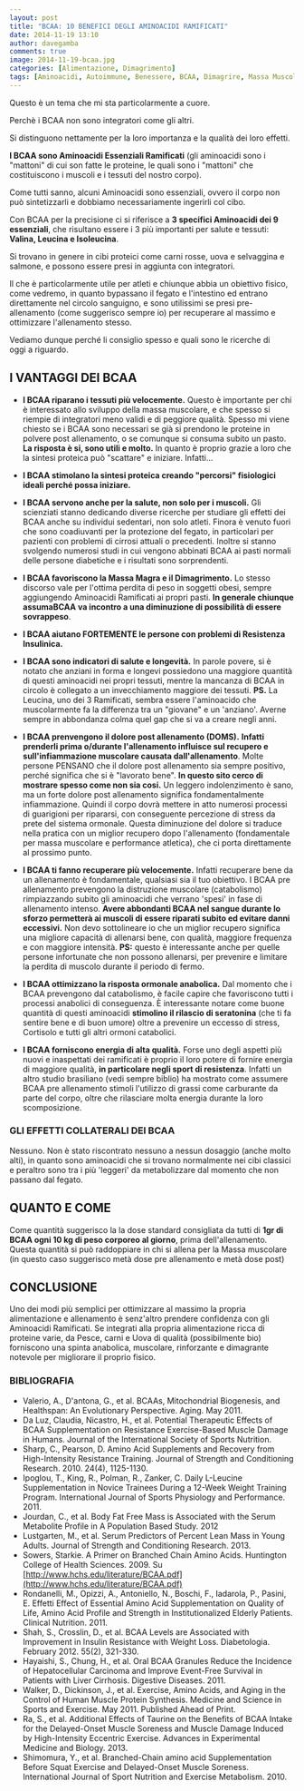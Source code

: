 ```yaml
---
layout: post
title: "BCAA: 10 BENEFICI DEGLI AMINOACIDI RAMIFICATI"
date: 2014-11-19 13:10
author: davegamba
comments: true
image: 2014-11-19-bcaa.jpg
categories: [Alimentazione, Dimagrimento]
tags: [Aminoacidi, Autoimmune, Benessere, BCAA, Dimagrire, Massa Muscolare, Perdere Peso, Problemi Digestivi, Ramificati]
---
```


Questo è un tema che mi sta particolarmente a cuore.

Perchè i BCAA non sono integratori come gli altri.

Si distinguono nettamente per la loro importanza e la qualità dei loro effetti.

**I BCAA sono Aminoacidi Essenziali Ramificati** (gli aminoacidi sono i "mattoni" di cui son fatte le proteine, le quali sono i "mattoni" che costituiscono i muscoli e i tessuti del nostro corpo).

Come tutti sanno, alcuni Aminoacidi sono essenziali, ovvero il corpo non può sintetizzarli e dobbiamo necessariamente ingerirli col cibo.

Con BCAA per la precisione ci si riferisce a **3 specifici Aminoacidi dei 9 essenziali**, che risultano essere i 3 più importanti per salute e tessuti: **Valina, Leucina e Isoleucina**.

Si trovano in genere in cibi proteici come carni rosse, uova e selvaggina e salmone, e possono essere presi in aggiunta con integratori.

Il che è particolarmente utile per atleti e chiunque abbia un obiettivo fisico, come vedremo, in quanto bypassano il fegato e l'intestino ed entrano direttamente nel circolo sanguigno, e sono utilissimi se presi pre-allenamento (come suggerisco sempre io) per recuperare al massimo e ottimizzare l'allenamento stesso.

Vediamo dunque perché li consiglio spesso e quali sono le ricerche di oggi a riguardo.

I VANTAGGI DEI BCAA
-------------------

*	**I BCAA riparano i tessuti più velocemente.**
	Questo è importante per chi è interessato allo sviluppo della massa muscolare, e che spesso si riempie di integratori meno validi e di peggiore qualità. Spesso mi viene chiesto se i BCAA sono necessari se già si prendono le proteine in polvere post allenamento, o se comunque si consuma subito un pasto. **La risposta è si, sono utili e molto.** In quanto è proprio grazie a loro che la sintesi proteica può "scattare" e iniziare. Infatti...

*	**I BCAA stimolano la sintesi proteica creando "percorsi" fisiologici ideali perché possa iniziare.**
*	**I BCAA servono anche per la salute, non solo per i muscoli.**
	Gli scienziati stanno dedicando diverse ricerche per studiare gli effetti dei BCAA anche su individui sedentari, non solo atleti. Finora è venuto fuori che sono coadiuvanti per la protezione del fegato, in particolari per pazienti con problemi di cirrosi attuali o precedenti. Inoltre si stanno svolgendo numerosi studi in cui vengono abbinati BCAA ai pasti normali delle persone diabetiche e i risultati sono sorprendenti.
*	**I BCAA favoriscono la Massa Magra e il Dimagrimento.**
	Lo stesso discorso vale per l'ottima perdita di peso in soggetti obesi, sempre aggiungendo Aminoacidi Ramificati ai propri pasti. **In generale chiunque assumaBCAA va incontro a una diminuzione di possibilità di essere sovrappeso**.
*	**I BCAA aiutano FORTEMENTE le persone con problemi di Resistenza Insulinica.**
*	**I BCAA sono indicatori di salute e longevità.**
	In parole povere, si è notato che anziani in forma e longevi possiedono una maggiore quantità di questi aminoacidi nei propri tessuti, mentre la mancanza di BCAA in circolo è collegato a un invecchiamento maggiore dei tessuti. **PS.** La Leucina, uno dei 3 Ramificati, sembra essere l'aminoacido che muscolarmente fa la differenza tra un "giovane" e un 'anziano'. Averne sempre in abbondanza colma quel gap che si va a creare negli anni.
*	**I BCAA prenvengono il dolore post allenamento (DOMS).**
	**Infatti prenderli prima o/durante l'allenamento influisce sul recupero e sull'infiammazione muscolare causata dall'allenamento**.
	Molte persone PENSANO che il dolore post allenamento sia sempre positivo, perché significa che si è "lavorato bene". **In questo sito cerco di mostrare spesso come non sia cosi.** Un leggero indolenzimento è sano, ma un forte dolore post allenamento significa fondamentalmente infiammazione. Quindi il corpo dovrà mettere in atto numerosi processi di guarigioni per ripararsi, con conseguente percezione di stress da prete del sistema ormonale.
	Questa diminuzione del dolore si traduce nella pratica con un miglior recupero dopo l'allenamento (fondamentale per massa muscolare e performance atletica), che ci porta direttamente al prossimo punto.
*	**I BCAA ti fanno recuperare più velocemente.**
	Infatti recuperare bene da un allenamento è fondamentale, qualsiasi sia il tuo obiettivo. I BCAA pre allenamento prevengono la distruzione muscolare (catabolismo) rimpiazzando subito gli aminoacidi che verrano 'spesi' in fase di allenamento intenso. **Avere abbondanti BCAA nel sangue durante lo sforzo permetterà ai muscoli di essere riparati subito ed evitare danni eccessivi.** Non devo sottolineare io che un miglior recupero significa una migliore capacità di allenarsi bene, con qualità, maggiore frequenza e con maggiore intensità. **PS:** questo è interessante anche per quelle persone infortunate che non possono allenarsi, per prevenire e limitare la perdita di muscolo durante il periodo di fermo.
*	**I BCAA ottimizzano la risposta ormonale anabolica.**
	Dal momento che i BCAA prevengono dal catabolismo, è facile capire che favoriscono tutti i processi anabolici di conseguenza. È interessante notare come buone quantità di questi aminoacidi **stimolino il rilascio di seratonina** (che ti fa sentire bene e di buon umore) oltre a prevenire un eccesso di stress, Cortisolo e tutti gli altri ormoni catabolici.
*	**I BCAA forniscono energia di alta qualità.**
	Forse uno degli aspetti più nuovi e inaspettati dei ramificati è proprio il loro potere di fornire energia di maggiore qualità, **in particolare negli sport di resistenza**. Infatti un altro studio brasiliano (vedi sempre biblio) ha mostrato come assumere BCAA pre allenamento stimoli l'utilizzo di grassi come carburante da parte del corpo, oltre che rilasciare molta energia durante la loro scomposizione.

### GLI EFFETTI COLLATERALI DEI BCAA

Nessuno. Non è stato riscontrato nessuno a nessun dosaggio (anche molto alti), in quanto sono aminoacidi che si trovano normalmente nei cibi classici e peraltro sono tra i più 'leggeri' da metabolizzare dal momento che non passano dal fegato.

QUANTO E COME
-------------

Come quantità suggerisco la la dose standard consigliata da tutti di **1gr di BCAA ogni 10 kg di peso corporeo al giorno**, prima dell'allenamento. Questa quantità si può raddoppiare in chi si allena per la Massa muscolare (in questo caso suggerisco metà dose pre allenamento e metà dose post)

CONCLUSIONE
-----------

Uno dei modi più semplici per ottimizzare al massimo la propria alimentazione e allenamento è senz'altro prendere confidenza con gli Aminoacidi Ramificati. Se integrati alla propria alimentazione ricca di proteine varie, da Pesce, carni e Uova di qualità (possibilmente bio) forniscono una spinta anabolica, muscolare, rinforzante e dimagrante notevole per migliorare il proprio fisico.

### BIBLIOGRAFIA

*	Valerio, A., D'antona, G., et al. BCAAs, Mitochondrial Biogenesis, and Healthspan: An Evolutionary Perspective. Aging. May 2011.
*	Da Luz, Claudia, Nicastro, H., et al. Potential Therapeutic Effects of BCAA Supplementation on Resistance Exercise-Based Muscle Damage in Humans. Journal of the International Society of Sports Nutrition.
*	Sharp, C., Pearson, D. Amino Acid Supplements and Recovery from High-Intensity Resistance Training. Journal of Strength and Conditioning Research. 2010. 24(4), 1125-1130.
*	Ipoglou, T., King, R., Polman, R., Zanker, C. Daily L-Leucine Supplementation in Novice Trainees During a 12-Week Weight Training Program. International Journal of Sports Physiology and Performance. 2011.
*	Jourdan, C., et al. Body Fat Free Mass is Associated with the Serum Metabolite Profile in A Population Based Study. 2012
*	Lustgarten, M., et al. Serum Predictors of Percent Lean Mass in Young Adults. Journal of Strength and Conditioning Research. 2013.
*	Sowers, Starkie. A Primer on Branched Chain Amino Acids. Huntington College of Health Sciences. 2009. Su [http://www.hchs.edu/literature/BCAA.pdf](http://www.hchs.edu/literature/BCAA.pdf)
*	Rondanelli, M., Opizzi, A., Antoniello, N., Boschi, F., Iadarola, P., Pasini, E. Effetti Effect of Essential Amino Acid Supplementation on Quality of Life, Amino Acid Profile and Strength in Institutionalized Elderly Patients. Clinical Nutrition. 2011.
*	Shah, S., Crosslin, D., et al. BCAA Levels are Associated with Improvement in Insulin Resistance with Weight Loss. Diabetologia. February 2012. 55(2), 321-330.
*	Hayaishi, S., Chung, H., et al. Oral BCAA Granules Reduce the Incidence of Hepatocellular Carcinoma and Improve Event-Free Survival in Patients with Liver Cirrhosis. Digestive Diseases. 2011.
*	Walker, D., Dickinson, J., et al. Exercise, Amino Acids, and Aging in the Control of Human Muscle Protein Synthesis. Medicine and Science in Sports and Exercise. May 2011. Published Ahead of Print.
*	Ra, S., et al. Additional Effects of Taurine on the Benefits of BCAA Intake for the Delayed-Onset Muscle Soreness and Muscle Damage Induced by High-Intensity Eccentric Exercise. Advances in Experimental Medicine and Biology. 2013.
*	Shimomura, Y., et al. Branched-Chain amino acid Supplementation Before Squat Exercise and Delayed-Onset Muscle Soreness. International Journal of Sport Nutrition and Exercise Metabolism. 2010.